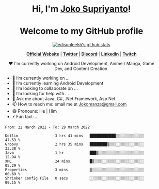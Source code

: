 <h1 align="center">Hi, I'm <a href="https://www.google.com">Joko Supriyanto</a>!</h1>
<h1 align="center">Welcome to my GitHub profile</h1>

<p align="center">
  <a href="https://github.com/jokomanza"><img src="https://github-readme-stats.vercel.app/api?username=jokomanza&hide_border=true&show_icons=true" alt="edisonlee55's github stats"></a>
</p>

<p align="center">
  <strong><a href="https://www.google.com">Official Website</a></strong> |
  <strong><a href="https://twitter.com/jokomanza">Twitter</a></strong> |
  <strong><a href="https://discord.gg/nYXzaUS">Discord</a></strong> |
  <strong><a href="https://www.linkedin.com/in/jokomanza">LinkedIn</a></strong> |
  <strong><a href="https://www.twitch.tv/jokomanza">Twitch</a></strong>
</p>

<p align="center">❤ I'm currently working on Android Development, Anime / Manga, Game Dev, and Content Creation.</p>

- 🔭 I’m currently working on ...
- 🌱 I’m currently learning Android Development
- 👯 I’m looking to collaborate on ...
- 🤔 I’m looking for help with ...
- 💬 Ask me about Java, C#, .Net Framework, Asp.Net
- 📫 How to reach me: email me at Jokomanza@gmail.com
- 😄 Pronouns: He | Him
- ⚡ Fun fact: ...

<!--START_SECTION:waka-->

```text
From: 22 March 2022 - To: 29 March 2022

Kotlin                 3 hrs 41 mins   ████████████░░░░░░░░░░░░░   47.53 %
Groovy                 2 hrs 35 mins   ████████▒░░░░░░░░░░░░░░░░   33.38 %
Java                   1 hr            ███▒░░░░░░░░░░░░░░░░░░░░░   12.94 %
XML                    24 mins         █▒░░░░░░░░░░░░░░░░░░░░░░░   05.29 %
Properties             3 mins          ▒░░░░░░░░░░░░░░░░░░░░░░░░   00.69 %
Shrinker Config File   0 secs          ░░░░░░░░░░░░░░░░░░░░░░░░░   00.15 %
```

<!--END_SECTION:waka-->
